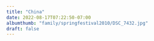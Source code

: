 ```yaml
---
title: "China"
date: 2022-08-17T07:22:50-07:00
albumthumb: "family/springfestival2010/DSC_7432.jpg"
draft: false
---
```


